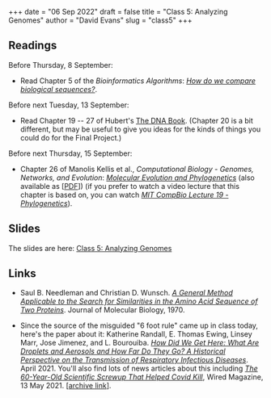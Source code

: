 +++
date = "06 Sep 2022"
draft = false
title = "Class 5: Analyzing Genomes"
author = "David Evans"
slug = "class5"
+++

## Readings

Before Thursday, 8 September:

- Read Chapter 5 of the _Bioinformatics
Algorithms_: [_How do we compare biological sequences?_](//www.bioinformaticsalgorithms.org/bioinformatics-chapter-5).

Before next Tuesday, 13 September:

- Read Chapter 19 -- 27 of Hubert's [The DNA
  Book](https://berthub.eu/dna-book/toc-real/). (Chapter 20 is a bit different, but may be useful to give you ideas for the kinds of things you could do for the Final Project.)

Before next Thursday, 15 September:

- Chapter 26 of  Manolis Kellis et al., _Computational Biology - Genomes, Networks, and Evolution_: [_Molecular Evolution and Phylogenetics_](https://bio.libretexts.org/Bookshelves/Computational_Biology/Book%3A_Computational_Biology_-_Genomes_Networks_and_Evolution_(Kellis_et_al.)/26%3A_Molecular_Evolution_and_Phylogenetics) (also available as [[PDF](/docs/kellis-ch26.pdf)]) (if you prefer to watch a video lecture that this chapter is based on, you can watch [_MIT CompBio Lecture 19 - Phylogenetics_](https://www.youtube.com/watch?v=_KduKR6IXcA)).


## Slides
 
The slides are here: [Class 5: Analyzing Genomes](https://www.dropbox.com/s/ezqympjbfyd1on1/csbio-class5.pdf?dl=0)

## Links

- Saul B. Needleman and Christian D. Wunsch. [_A General Method Applicable to the Search for Similarities in the Amino Acid Sequence of Two Proteins_](/docs/needleman1970.pdf). Journal of Molecular Biology, 1970.

- Since the source of the misguided "6 foot rule" came up in class today, here's the paper about it: Katherine Randall, E. Thomas Ewing, Linsey Marr, Jose Jimenez, and L. Bourouiba. [_How Did We Get Here: What Are Droplets and Aerosols and How Far Do They Go? A Historical Perspective on the Transmission of Respiratory Infectious Diseases_](https://papers.ssrn.com/sol3/papers.cfm?abstract_id=3829873). April 2021. You'll also find lots of news articles about this including [_The 60-Year-Old Scientific Screwup That Helped Covid Kill_](https://www.wired.com/story/the-teeny-tiny-scientific-screwup-that-helped-covid-kill/), Wired Magazine, 13 May 2021. [[archive link](http://archive.today/282x3)]. 